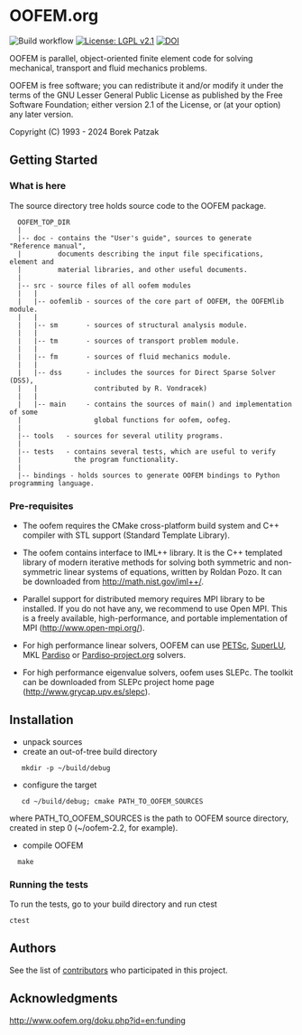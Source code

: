 # OOFEM.org
![Build workflow](https://github.com/oofem/oofem/actions/workflows/build.yml/badge.svg)
[![License: LGPL v2.1](https://img.shields.io/badge/License-LGPL%20v2.1-blue.svg)](https://www.gnu.org/licenses/old-licenses/lgpl-2.1.html)
[![DOI](https://zenodo.org/badge/DOI/10.5281/zenodo.4339630.svg)](https://doi.org/10.5281/zenodo.4339630)


OOFEM is parallel, object-oriented finite element code for solving mechanical, transport and fluid mechanics problems. 

OOFEM is free software; you can redistribute it and/or modify it under the terms of the GNU Lesser General Public
License as published by the Free Software Foundation; either version 2.1 of the License, or (at your option) any later version.

Copyright (C) 1993 - 2024   Borek Patzak
    
## Getting Started
### What is here

The source directory tree holds source code to the OOFEM package.  
```
  OOFEM_TOP_DIR
  |
  |-- doc - contains the "User's guide", sources to generate "Reference manual", 
  |         documents describing the input file specifications, element and
  |         material libraries, and other useful documents. 
  |
  |-- src - source files of all oofem modules
  |   |
  |   |-- oofemlib - sources of the core part of OOFEM, the OOFEMlib module.
  |   |
  |   |-- sm       - sources of structural analysis module.
  |   |
  |   |-- tm       - sources of transport problem module.
  |   |
  |   |-- fm       - sources of fluid mechanics module.
  |   |
  |   |-- dss      - includes the sources for Direct Sparse Solver (DSS),
  |   |              contributed by R. Vondracek)
  |   |
  |   |-- main     - contains the sources of main() and implementation of some 
  |                  global functions for oofem, oofeg.
  |
  |-- tools   - sources for several utility programs.
  |
  |-- tests   - contains several tests, which are useful to verify
  |             the program functionality.
  |
  |-- bindings - holds sources to generate OOFEM bindings to Python programming language.
```


### Pre-requisites

* The oofem requires the CMake cross-platform build system and C++ compiler with STL support (Standard Template Library).

* The oofem contains interface to IML++ library. It is the C++ templated library of modern iterative methods for solving both symmetric and 
non-symmetric linear systems of equations, written by Roldan Pozo. It can be downloaded from http://math.nist.gov/iml++/. 

* Parallel support for distributed memory requires MPI library to be installed. If you do not have any, we recommend to use Open MPI. 
This is a freely available, high-performance, and portable implementation of MPI (http://www.open-mpi.org/).

* For high performance linear solvers, OOFEM can use [PETSc](https://www.mcs.anl.gov/petsc/), [SuperLU](http://crd-legacy.lbl.gov/~xiaoye/SuperLU/), MKL [Pardiso](https://software.intel.com/en-us/mkl-developer-reference-fortran-intel-mkl-pardiso-parallel-direct-sparse-solver-interface) or [Pardiso-project.org]( http://www.pardiso-project.org/) solvers. 

* For high performance eigenvalue solvers, oofem uses SLEPc. The toolkit can be downloaded from SLEPc project home page 
(http://www.grycap.upv.es/slepc). 

## Installation

* unpack sources 
* create an out-of-tree build directory
```
   mkdir -p ~/build/debug
```
* configure the target
```
   cd ~/build/debug; cmake PATH_TO_OOFEM_SOURCES
```
   where PATH_TO_OOFEM_SOURCES is the path to OOFEM source directory,
   created in step 0 (~/oofem-2.2, for example). 
* compile OOFEM
```
  make
```

### Running the tests
To run the tests, go to your build directory and run ctest
```
ctest
```

## Authors

See the list of [contributors](http://www.oofem.org/doku.php?id=en:credits) who participated in this project.

## Acknowledgments
http://www.oofem.org/doku.php?id=en:funding




